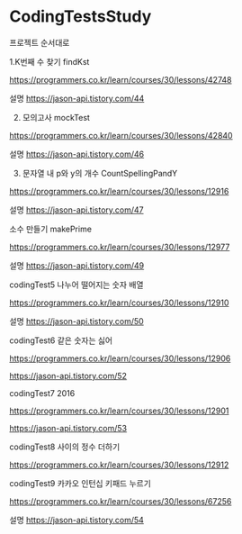 # CodingTestsStudy

프로젝트 순서대로

1.K번째 수 찾기 findKst

https://programmers.co.kr/learn/courses/30/lessons/42748

설명 https://jason-api.tistory.com/44

2. 모의고사 mockTest

https://programmers.co.kr/learn/courses/30/lessons/42840

설명 https://jason-api.tistory.com/46


3. 문자열 내 p와 y의 개수 CountSpellingPandY

https://programmers.co.kr/learn/courses/30/lessons/12916

설명 https://jason-api.tistory.com/47

소수 만들기 makePrime

https://programmers.co.kr/learn/courses/30/lessons/12977

설명 https://jason-api.tistory.com/49

codingTest5 나누어 떨어지는 숫자 배열 

https://programmers.co.kr/learn/courses/30/lessons/12910

설명 https://jason-api.tistory.com/50

codingTest6 같은 숫자는 싫어

https://programmers.co.kr/learn/courses/30/lessons/12906

https://jason-api.tistory.com/52

codingTest7 2016


https://programmers.co.kr/learn/courses/30/lessons/12901

https://jason-api.tistory.com/53

codingTest8 사이의 정수 더하기

https://programmers.co.kr/learn/courses/30/lessons/12912

codingTest9 카카오 인턴십 키패드 누르기 

https://programmers.co.kr/learn/courses/30/lessons/67256

설명 https://jason-api.tistory.com/54



